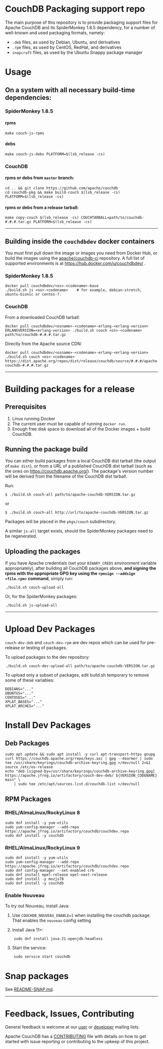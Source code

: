 # CouchDB Packaging support repo

The main purpose of this repository is to provide packaging support files for Apache CouchDB and its SpiderMonkey 1.8.5 dependency, for a number of well-known and used packaging formats, namely:

* `.deb` files, as used by Debian, Ubuntu, and derivatives
* `.rpm` files, as used by CentOS, RedHat, and derivatives
* `snapcraft` files, as used by the Ubuntu Snappy package manager

# Usage

## On a system with all necessary build-time dependencies:

### SpiderMonkey 1.8.5

#### rpms

```shell
make couch-js-rpms
```

#### debs

```shell
make couch-js-debs PLATFORM=$(lsb_release -cs)
```

### CouchDB

#### rpms or debs from `master` branch:

```shell
cd .. && git clone https://github.com/apache/couchdb
cd couchdb-pkg && make build-couch $(lsb_release -cs) PLATFORM=$(lsb_release -cs)
```

#### rpms or debs from a release tarball:

```shell
make copy-couch $(lsb_release -cs) COUCHTARBALL=path/to/couchdb-#.#.#.tar.gz PLATFORM=$(lsb_release -cs)
```

-----

## Building inside the `couchdbdev` docker containers

You must first pull down the image or images you need from Docker Hub, or build the images
using the [apache/couchdb-ci](https://github.com/apache/couchdb-ci) repository. A full
list of supported environments is at https://hub.docker.com/u/couchdbdev/ .

### SpiderMonkey 1.8.5

```shell
docker pull couchdbdev/<os>-<codename>-base
./build.sh js <os>-<codename>    # for example, debian-stretch, ubuntu-bionic or centos-7.
```

### CouchDB

From a downloaded CouchDB tarball:

```shell
docker pull couchdbdev/<osname>-<codename>-erlang-<erlang-version>
ERLANGVERSION=<erlang-version> ./build.sh couch <os>-<codename> path/to/couchdb-#.#.#.tar.gz
```

Directly from the Apache source CDN:

```shell
docker pull couchdbdev/<osname>-<codename>-erlang-<erlang-version>
./build.sh couch <os>-<codename> https://dist.apache.org/repos/dist/release/couchdb/source/#.#.#/apache-couchdb-#.#.#.tar.gz
```

-----

# Building packages for a release

## Prerequisites

1. Linux running Docker
1. The current user must be capable of running `docker run`.
1. Enough free disk space to download all of the Docker images + build
   CouchDB.

## Running the package build

You can either build packages from a local CouchDB dist tarball (the output
of `make dist`), or from a URL of a published CouchDB dist tarball (such
as the ones on https://couchdb.apache.org/). The package's version number
will be derived from the filename of the CouchDB dist tarball.

Run:

    $ ./build.sh couch-all path/to/apache-couchdb-VERSION.tar.gz

or

    $ ./build.sh couch-all http://url/to/apache-couchdb-VERSION.tar.gz

Packages will be placed in the `pkgs/couch` subdirectory.

A similar `js-all` target exists, should the SpiderMonkey packages need to be regenerated.

## Uploading the packages

If you have Apache credentials (set your `BINARY_CREDS` environment variable appropriately), after building all CouchDB packages above, **and signing the rpms with the appropriate GPG key using the `rpmsign --addsign <file.rpm>` command**, simply run:

    ./build.sh couch-upload-all

Or, for the SpiderMonkey packages:

    ./build.sh js-upload-all

-----

# Upload Dev Packages

`couch-dev-deb` and `couch-dev-rpm` are dev repos which can be used
for pre-release or testing of packages.

To upload packages to the dev repository:

    ./build.sh couch-dev-upload-all path/to/apache-couchdb-VERSION.tar.gz

To upload only a subset of packages, edit build.sh temporary to remove some of these variables:
```
DEBIANS="..."
UBUNTUS="..."
CENTOSES="..."
XPLAT_BASES="..."
XPLAT_ARCHES="..."
```

# Install Dev Packages

## Deb Packages

```
sudo apt update && sudo apt install -y curl apt-transport-https gnupg
curl https://couchdb.apache.org/repo/keys.asc | gpg --dearmor | sudo tee /usr/share/keyrings/couchdb-archive-keyring.gpg >/dev/null 2>&1
source /etc/os-release
echo "deb [signed-by=/usr/share/keyrings/couchdb-archive-keyring.gpg] https://apache.jfrog.io/artifactory/couch-dev-deb/ ${VERSION_CODENAME} main" \
    | sudo tee /etc/apt/sources.list.d/couchdb.list >/dev/null
```

## RPM Packages

### RHEL/AlmaLinux/RockyLinux 8

```
sudo dnf install -y yum-utils
sudo yum-config-manager --add-repo https://apache.jfrog.io/artifactory/couchdb/couchdev.repo
sudo dnf install -y couchdb
```

### RHEL/AlmaLinux/RockyLinux 9

```
sudo dnf install -y yum-utils
sudo yum-config-manager --add-repo https://apache.jfrog.io/artifactory/couchdb/couchdev.repo
sudo dnf config-manager --set-enabled crb
sudo dnf install epel-release epel-next-release
sudo dnf install -y mozjs78
sudo dnf install -y couchdb
```

### Enable Nouveau

To try out Nouveau, install Java:

1. Use `COUCHDB_NOUVEAU_ENABLE=1` when installing the couchdb package.
   That enables the `nouveau` config setting

2. Install Java 11+:
```
    sudo dnf install java-21-openjdk-headless
```

3. Start the service:
```
    sudo service start couchdb
```


# Snap packages

See [README-SNAP.md](README-SNAP.md).

-----

# Feedback, Issues, Contributing

General feedback is welcome at our [user][1] or [developer][2] mailing lists.

Apache CouchDB has a [CONTRIBUTING][3] file with details on how to get started
with issue reporting or contributing to the upkeep of this project.

[1]: http://mail-archives.apache.org/mod_mbox/couchdb-user/
[2]: http://mail-archives.apache.org/mod_mbox/couchdb-dev/
[3]: https://github.com/apache/couchdb/blob/main/CONTRIBUTING.md

